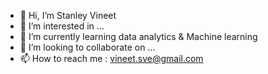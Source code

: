 - 👋 Hi, I’m Stanley Vineet
- 👀 I’m interested in ...
- 🌱 I’m currently learning data analytics & Machine learning
- 💞️ I’m looking to collaborate on ...
- 📫 How to reach me : vineet.sve@gmail.com

<!---
StanleySV/StanleySV is a ✨ special ✨ repository because its `README.md` (this file) appears on your GitHub profile.
You can click the Preview link to take a look at your changes.
--->
